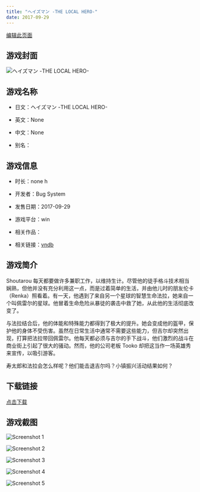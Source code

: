 ```yaml
---
title: "ヘイズマン -THE LOCAL HERO-"
date: 2017-09-29
---
```

[编辑此页面](https://github.com/ACG-3/ADV3-source/blob/main/source/_posts/%E3%83%98%E3%82%A4%E3%82%BA%E3%83%9E%E3%83%B3%20-THE%20LOCAL%20HERO-.md)

## 游戏封面

![ヘイズマン -THE LOCAL HERO-](https%3A//pan.timero.xyz/onedrive/img_lib_001/%E3%83%98%E3%82%A4%E3%82%BA%E3%83%9E%E3%83%B3%20-THE%20LOCAL%20HERO-_cover.avif)


## 游戏名称

- 日文：ヘイズマン -THE LOCAL HERO-
- 英文：None
- 中文：None

- 别名：


## 游戏信息

- 时长：none h
- 开发者：Bug System
- 发售日期：2017-09-29
- 游戏平台：win
- 相关作品：

- 相关链接：[vndb](https://vndb.org/v21374)


## 游戏简介

Shoutarou 每天都要做许多兼职工作，以维持生计。尽管他的徒手格斗技术相当娴熟，但他并没有充分利用这一点，而是过着简单的生活，并由他儿时的朋友伦卡（Renka）照看着。有一天，他遇到了来自另一个星球的智慧生命法拉，她来自一个叫佩雷尔的星球。他冒着生命危险从暴徒的袭击中救了她，从此他的生活彻底改变了。

与法拉结合后，他的体能和特殊能力都得到了极大的提升。她会变成他的盔甲，保护他的身体不受伤害。虽然在日常生活中通常不需要这些能力，但吉尔却突然出现，打算把法拉带回佩雷尔。他每天都必须与吉尔的手下战斗，他们激烈的战斗在商业街上引起了很大的骚动。然而，他的公司老板 Tooko 却把这当作一场英雄秀来宣传，以吸引游客。

寿太郎和法拉会怎么样呢？他们能击退吉尔吗？小镇振兴活动结果如何？




## 下载链接

[点击下载](https://pan.timero.xyz/onedrive/adv_lib_001/%E3%83%98%E3%82%A4%E3%82%BA%E3%83%9E%E3%83%B3%20-THE%20LOCAL%20HERO-)


## 游戏截图


![Screenshot 1](https%3A//pan.timero.xyz/onedrive/img_lib_001/%E3%83%98%E3%82%A4%E3%82%BA%E3%83%9E%E3%83%B3%20-THE%20LOCAL%20HERO-_Screenshot_1.avif)

![Screenshot 2](https%3A//pan.timero.xyz/onedrive/img_lib_001/%E3%83%98%E3%82%A4%E3%82%BA%E3%83%9E%E3%83%B3%20-THE%20LOCAL%20HERO-_Screenshot_2.avif)

![Screenshot 3](https%3A//pan.timero.xyz/onedrive/img_lib_001/%E3%83%98%E3%82%A4%E3%82%BA%E3%83%9E%E3%83%B3%20-THE%20LOCAL%20HERO-_Screenshot_3.avif)

![Screenshot 4](https%3A//pan.timero.xyz/onedrive/img_lib_001/%E3%83%98%E3%82%A4%E3%82%BA%E3%83%9E%E3%83%B3%20-THE%20LOCAL%20HERO-_Screenshot_4.avif)

![Screenshot 5](https%3A//pan.timero.xyz/onedrive/img_lib_001/%E3%83%98%E3%82%A4%E3%82%BA%E3%83%9E%E3%83%B3%20-THE%20LOCAL%20HERO-_Screenshot_5.avif)

